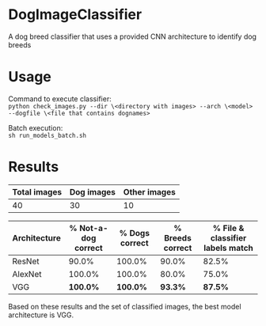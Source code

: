 # DogImageClassifier
A dog breed classifier that uses a provided CNN architecture to identify dog breeds

# Usage 
Command to execute classifier: </br>
```python check_images.py --dir \<directory with images> --arch \<model> --dogfile \<file that contains dognames>```

Batch execution: </br> 
```sh run_models_batch.sh```

# Results
| Total images | Dog images | Other images |
| ------------ | ---------- | ------------ |
| 40 | 30 | 10 |
  
| Architecture | % Not-a-dog correct | % Dogs correct | % Breeds correct | % File & classifier labels match |
| --- | --- | ---| --- | --- |
| ResNet | 90.0% | 100.0% | 90.0% | 82.5%
| AlexNet | 100.0% | 100.0% | 80.0% | 75.0% 
| VGG | **100.0%** | **100.0%** | **93.3%** | **87.5%**

Based on these results and the set of classified images, the best model architecture is VGG.
